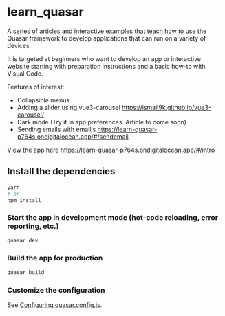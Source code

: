 # learn_quasar

A series of articles and interactive examples that teach how to use the Quasar framework to develop applications that can run on a variety of devices.

It is targeted at beginners who want to develop an app or interactive website starting with preparation instructions and a basic how-to with Visual Code.

Features of interest:
* Collapsible menus
* Adding a slider using vue3-carousel https://ismail9k.github.io/vue3-carousel/
* Dark mode (Try it in app preferences. Article to come soon)
* Sending emails with emailjs
https://learn-quasar-p764s.ondigitalocean.app/#/sendemail

View the app here
https://learn-quasar-p764s.ondigitalocean.app/#/intro


## Install the dependencies
```bash
yarn
# or
npm install
```

### Start the app in development mode (hot-code reloading, error reporting, etc.)
```bash
quasar dev
```

### Build the app for production
```bash
quasar build
```

### Customize the configuration
See [Configuring quasar.config.js](https://v2.quasar.dev/quasar-cli-vite/quasar-config-js).

